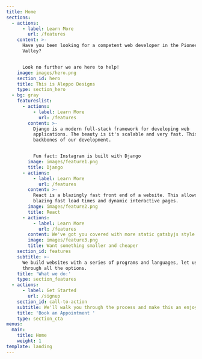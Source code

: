 ```yaml
---
title: Home
sections:
  - actions:
      - label: Learn More
        url: /features
    content: >-
      Have you been looking for a competent web developer in the Pioneer
      Valley? 


      Look no further we are here to help!
    image: images/hero.png
    section_id: hero
    title: This is Aleppo Designs
    type: section_hero
  - bg: gray
    featureslist:
      - actions:
          - label: Learn More
            url: /features
        content: >-
          Django is a modern full-stack framework for developing web
          applications. The beauty is it's scalable and very fast. This is the
          backbones of our development. 


          Fun fact: Instagram is built with Django
        image: images/feature1.png
        title: Django
      - actions:
          - label: Learn More
            url: /features
        content: >-
          React is a blazingly fast front end of a website. This allows for
          blazing fast load times and dynamic interactive pages.
        image: images/feature2.png
        title: React
      - actions:
          - label: Learn More
            url: /features
        content: We've got you covered with more static gatsbyjs style interfaces!
        image: images/feature3.png
        title: Want something smaller and cheaper
    section_id: features
    subtitle: >-
      We build websites with a series of programs and languages, let us walk you
      through all the options.
    title: 'What we do:'
    type: section_features
  - actions:
      - label: Get Started
        url: /signup
    section_id: call-to-action
    subtitle: We'll walk you through the process and make this an enjoyable experience!
    title: 'Book an Appointment '
    type: section_cta
menus:
  main:
    title: Home
    weight: 1
template: landing
---
```


